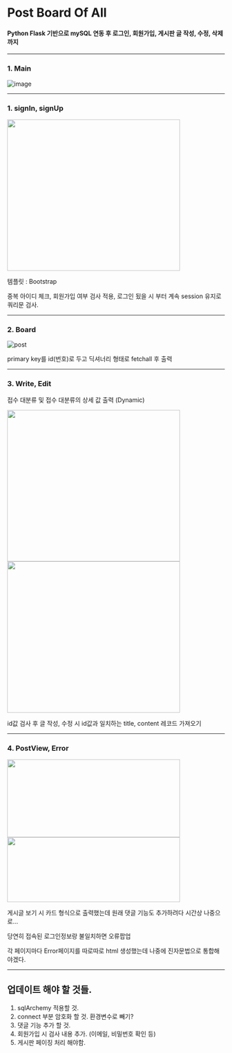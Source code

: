 # Post Board Of All

#### Python Flask 기반으로 mySQL 연동 후 로그인, 회원가입, 게시판 글 작성, 수정, 삭제까지

---
### 1. Main
![image](https://github.com/UNNAMED-Proxy/voc/assets/56819763/a3457e9b-5146-45ba-8e07-27160c72ea30)


---
### 1. signIn, signUp
<img src="https://user-images.githubusercontent.com/52586888/64875547-4f8c4580-d688-11e9-90d7-e5b72ebbb7b7.PNG" width="400" height="350">

템플릿 : Bootstrap

중복 아이디 체크, 회원가입 여부 검사 적용, 로그인 됬을 시 부터 계속 session 유지로 쿼리문 검사.

---
### 2. Board
![post](https://user-images.githubusercontent.com/52586888/64872132-97f43500-d681-11e9-8af6-c6f3ff91c2ef.PNG)

primary key를 id(번호)로 두고 딕셔너리 형태로 fetchall 후 출력 

---
### 3. Write, Edit
접수 대분류 및 접수 대분류의 상세 값 출력 (Dynamic)

<left><img src="https://user-images.githubusercontent.com/52586888/64872139-9b87bc00-d681-11e9-8b70-29a6d26837a9.PNG" width="400" height="350"></left>
<right><img src="https://user-images.githubusercontent.com/52586888/64872143-9d517f80-d681-11e9-898d-e14490d3d76d.PNG" width="400" height="350"></right>

id값 검사 후 글 작성, 수정 시 id값과 일치하는 title, content 레코드 가져오기

---
### 4. PostView, Error
<left><img src="https://user-images.githubusercontent.com/52586888/64875551-52873600-d688-11e9-95da-faffd85a170e.PNG" width="400" height="180"></left>
<right><img src="https://user-images.githubusercontent.com/52586888/64872144-9f1b4300-d681-11e9-8b95-576332bd88f9.PNG" width="400" height="150"></right>

게시글 보기 시 카드 형식으로 출력했는데 원래 댓글 기능도 추가하려다 시간상 나중으로...

당연히 접속된 로그인정보랑 불일치하면 오류팝업

각 페이지마다 Error페이지를 따로따로 html 생성했는데 나중에 진자문법으로 통합해야겠다.

---
## 업데이트 해야 할 것들.
1. sqlArchemy 적용할 것.
2. connect 부분 암호화 할 것. 환경변수로 빼기?
3. 댓글 기능 추가 할 것.
4. 회원가입 시 검사 내용 추가. (이메일, 비밀번호 확인 등)
5. 게시판 페이징 처리 해야함.
